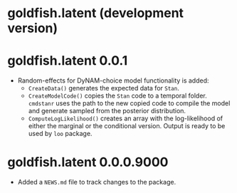 # goldfish.latent (development version)

# goldfish.latent 0.0.1

* Random-effects for DyNAM-choice model functionality is added:
  * `CreateData()` generates the expected data for `Stan`.
  * `CreateModelCode()` copies the `Stan` code to a temporal folder.
    `cmdstanr` uses the path to the new copied code to compile the model and
    generate sampled from the posterior distribution.
  * `ComputeLogLikelihood()` creates an array with the log-likelihood of either
    the marginal or the conditional version. Output is ready to be used by `loo`
    package.

# goldfish.latent 0.0.0.9000

* Added a `NEWS.md` file to track changes to the package.
